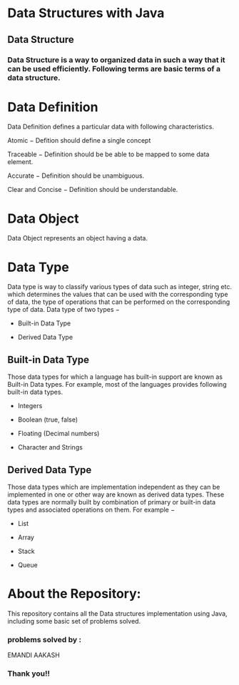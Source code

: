 # Data Structures with Java 

## Data Structure

### Data Structure is a way to organized data in such a way that it can be used efficiently. Following terms are basic terms of a data structure.

# Data Definition

Data Definition defines a particular data with following characteristics.

Atomic − Defition should define a single concept

Traceable − Definition should be be able to be mapped to some data element.

Accurate − Definition should be unambiguous.

Clear and Concise − Definition should be understandable.

# Data Object
Data Object represents an object having a data.

# Data Type
Data type is way to classify various types of data such as integer, string etc. which determines the values that can be used with the corresponding type of data, the type of operations that can be performed on the corresponding type of data. Data type of two types −

* Built-in Data Type

* Derived Data Type

## Built-in Data Type
Those data types for which a language has built-in support are known as Built-in Data types. For example, most of the languages provides following built-in data types.

* Integers

* Boolean (true, false)

* Floating (Decimal numbers)

* Character and Strings

## Derived Data Type
Those data types which are implementation independent as they can be implemented in one or other way are known as derived data types. These data types are normally built by combination of primary or built-in data types and associated operations on them. For example −

* List

* Array

* Stack

* Queue

# About the Repository:

This repository contains all the Data structures implementation using Java, including some basic set of problems solved.

### problems solved by :

EMANDI AAKASH

### Thank you!!

